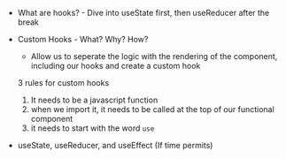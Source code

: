 - What are hooks? - Dive into useState first, then useReducer after the break
- Custom Hooks - What? Why? How?

    - Allow us to seperate the logic with the rendering of the component, including our hooks
    and create a custom hook

    3 rules for custom hooks
    1. It needs to be a javascript function
    2. when we import it, it needs to be called at the top of our functional component
    3. it needs to start with the word `use`

- useState, useReducer, and useEffect (If time permits)


